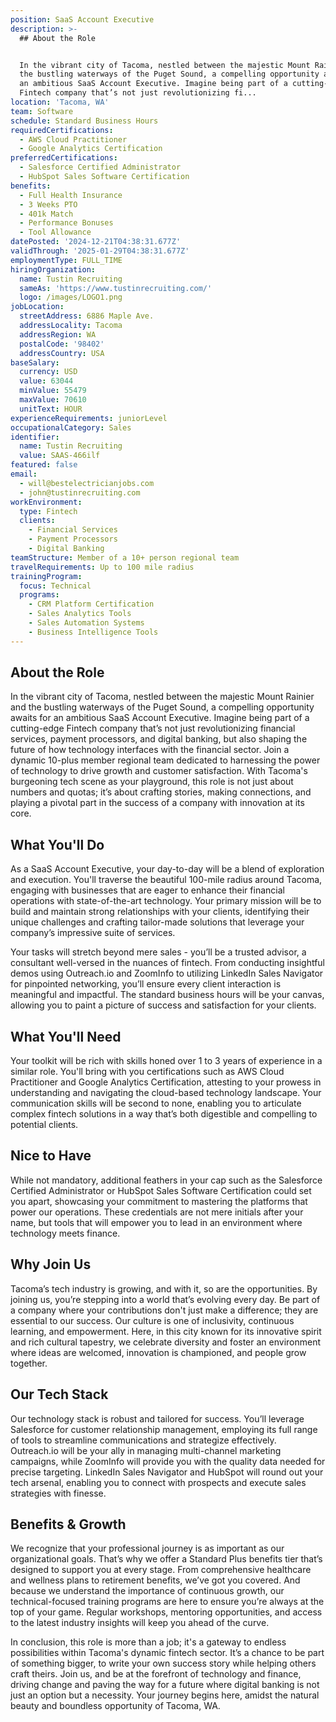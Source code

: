 ```yaml
---
position: SaaS Account Executive
description: >-
  ## About the Role


  In the vibrant city of Tacoma, nestled between the majestic Mount Rainier and
  the bustling waterways of the Puget Sound, a compelling opportunity awaits for
  an ambitious SaaS Account Executive. Imagine being part of a cutting-edge
  Fintech company that’s not just revolutionizing fi...
location: 'Tacoma, WA'
team: Software
schedule: Standard Business Hours
requiredCertifications:
  - AWS Cloud Practitioner
  - Google Analytics Certification
preferredCertifications:
  - Salesforce Certified Administrator
  - HubSpot Sales Software Certification
benefits:
  - Full Health Insurance
  - 3 Weeks PTO
  - 401k Match
  - Performance Bonuses
  - Tool Allowance
datePosted: '2024-12-21T04:38:31.677Z'
validThrough: '2025-01-29T04:38:31.677Z'
employmentType: FULL_TIME
hiringOrganization:
  name: Tustin Recruiting
  sameAs: 'https://www.tustinrecruiting.com/'
  logo: /images/LOGO1.png
jobLocation:
  streetAddress: 6886 Maple Ave.
  addressLocality: Tacoma
  addressRegion: WA
  postalCode: '98402'
  addressCountry: USA
baseSalary:
  currency: USD
  value: 63044
  minValue: 55479
  maxValue: 70610
  unitText: HOUR
experienceRequirements: juniorLevel
occupationalCategory: Sales
identifier:
  name: Tustin Recruiting
  value: SAAS-466ilf
featured: false
email:
  - will@bestelectricianjobs.com
  - john@tustinrecruiting.com
workEnvironment:
  type: Fintech
  clients:
    - Financial Services
    - Payment Processors
    - Digital Banking
teamStructure: Member of a 10+ person regional team
travelRequirements: Up to 100 mile radius
trainingProgram:
  focus: Technical
  programs:
    - CRM Platform Certification
    - Sales Analytics Tools
    - Sales Automation Systems
    - Business Intelligence Tools
---
```




## About the Role

In the vibrant city of Tacoma, nestled between the majestic Mount Rainier and the bustling waterways of the Puget Sound, a compelling opportunity awaits for an ambitious SaaS Account Executive. Imagine being part of a cutting-edge Fintech company that’s not just revolutionizing financial services, payment processors, and digital banking, but also shaping the future of how technology interfaces with the financial sector. Join a dynamic 10-plus member regional team dedicated to harnessing the power of technology to drive growth and customer satisfaction. With Tacoma's burgeoning tech scene as your playground, this role is not just about numbers and quotas; it’s about crafting stories, making connections, and playing a pivotal part in the success of a company with innovation at its core.

## What You'll Do

As a SaaS Account Executive, your day-to-day will be a blend of exploration and execution. You'll traverse the beautiful 100-mile radius around Tacoma, engaging with businesses that are eager to enhance their financial operations with state-of-the-art technology. Your primary mission will be to build and maintain strong relationships with your clients, identifying their unique challenges and crafting tailor-made solutions that leverage your company’s impressive suite of services.

Your tasks will stretch beyond mere sales - you’ll be a trusted advisor, a consultant well-versed in the nuances of fintech. From conducting insightful demos using Outreach.io and ZoomInfo to utilizing LinkedIn Sales Navigator for pinpointed networking, you’ll ensure every client interaction is meaningful and impactful. The standard business hours will be your canvas, allowing you to paint a picture of success and satisfaction for your clients.

## What You'll Need

Your toolkit will be rich with skills honed over 1 to 3 years of experience in a similar role. You'll bring with you certifications such as AWS Cloud Practitioner and Google Analytics Certification, attesting to your prowess in understanding and navigating the cloud-based technology landscape. Your communication skills will be second to none, enabling you to articulate complex fintech solutions in a way that’s both digestible and compelling to potential clients.

## Nice to Have

While not mandatory, additional feathers in your cap such as the Salesforce Certified Administrator or HubSpot Sales Software Certification could set you apart, showcasing your commitment to mastering the platforms that power our operations. These credentials are not mere initials after your name, but tools that will empower you to lead in an environment where technology meets finance.

## Why Join Us

Tacoma’s tech industry is growing, and with it, so are the opportunities. By joining us, you’re stepping into a world that’s evolving every day. Be part of a company where your contributions don't just make a difference; they are essential to our success. Our culture is one of inclusivity, continuous learning, and empowerment. Here, in this city known for its innovative spirit and rich cultural tapestry, we celebrate diversity and foster an environment where ideas are welcomed, innovation is championed, and people grow together.

## Our Tech Stack

Our technology stack is robust and tailored for success. You’ll leverage Salesforce for customer relationship management, employing its full range of tools to streamline communications and strategize effectively. Outreach.io will be your ally in managing multi-channel marketing campaigns, while ZoomInfo will provide you with the quality data needed for precise targeting. LinkedIn Sales Navigator and HubSpot will round out your tech arsenal, enabling you to connect with prospects and execute sales strategies with finesse.

## Benefits & Growth

We recognize that your professional journey is as important as our organizational goals. That’s why we offer a Standard Plus benefits tier that’s designed to support you at every stage. From comprehensive healthcare and wellness plans to retirement benefits, we’ve got you covered. And because we understand the importance of continuous growth, our technical-focused training programs are here to ensure you’re always at the top of your game. Regular workshops, mentoring opportunities, and access to the latest industry insights will keep you ahead of the curve.

In conclusion, this role is more than a job; it's a gateway to endless possibilities within Tacoma's dynamic fintech sector. It’s a chance to be part of something bigger, to write your own success story while helping others craft theirs. Join us, and be at the forefront of technology and finance, driving change and paving the way for a future where digital banking is not just an option but a necessity. Your journey begins here, amidst the natural beauty and boundless opportunity of Tacoma, WA.
